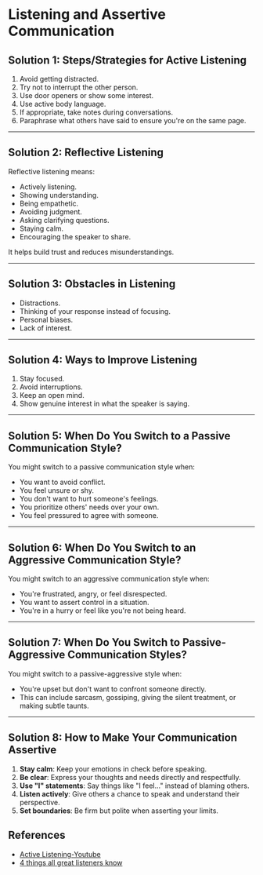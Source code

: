 # Listening and Assertive Communication

## Solution 1: Steps/Strategies for Active Listening
1. Avoid getting distracted.  
2. Try not to interrupt the other person.  
3. Use door openers or show some interest.  
4. Use active body language.  
5. If appropriate, take notes during conversations.  
6. Paraphrase what others have said to ensure you're on the same page.  

---

## Solution 2: Reflective Listening
Reflective listening means:  
- Actively listening.  
- Showing understanding.  
- Being empathetic.  
- Avoiding judgment.  
- Asking clarifying questions.  
- Staying calm.  
- Encouraging the speaker to share.  

It helps build trust and reduces misunderstandings.

---

## Solution 3: Obstacles in Listening
- Distractions.  
- Thinking of your response instead of focusing.  
- Personal biases.  
- Lack of interest.  

---

## Solution 4: Ways to Improve Listening
1. Stay focused.  
2. Avoid interruptions.  
3. Keep an open mind.  
4. Show genuine interest in what the speaker is saying.  

---

## Solution 5: When Do You Switch to a Passive Communication Style?
You might switch to a passive communication style when:  
- You want to avoid conflict.  
- You feel unsure or shy.  
- You don't want to hurt someone's feelings.  
- You prioritize others' needs over your own.  
- You feel pressured to agree with someone.  

---

## Solution 6: When Do You Switch to an Aggressive Communication Style?
You might switch to an aggressive communication style when:  
- You're frustrated, angry, or feel disrespected.  
- You want to assert control in a situation.  
- You're in a hurry or feel like you're not being heard.  

---

## Solution 7: When Do You Switch to Passive-Aggressive Communication Styles?
You might switch to a passive-aggressive style when:  
- You're upset but don't want to confront someone directly.  
- This can include sarcasm, gossiping, giving the silent treatment, or making subtle taunts.  

---

## Solution 8: How to Make Your Communication Assertive
1. **Stay calm**: Keep your emotions in check before speaking.  
2. **Be clear**: Express your thoughts and needs directly and respectfully.  
3. **Use "I" statements**: Say things like "I feel..." instead of blaming others.  
4. **Listen actively**: Give others a chance to speak and understand their perspective.  
5. **Set boundaries**: Be firm but polite when asserting your limits.  


## References

* [Active Listening-Youtube](https://youtu.be/rzsVh8YwZEQ?si=VfSk81X3ksWRB_85)
* [4 things all great listeners know](https://youtube.com/watch?v=i3ku5nx4tMU)

